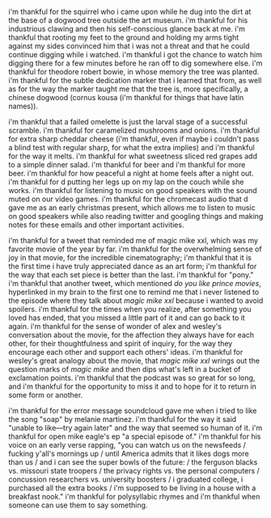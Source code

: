 i'm thankful for the squirrel who i came upon while he dug into the dirt at the base of a dogwood tree outside the art museum. i'm thankful for his industrious clawing and then his self-conscious glance back at me. i'm thankful that rooting my feet to the ground and holding my arms tight against my sides convinced him that i was not a threat and that he could continue digging while i watched. i'm thankful i got the chance to watch him digging there for a few minutes before he ran off to dig somewhere else. i'm thankful for theodore robert bowie, in whose memory the tree was planted. i'm thankful for the subtle dedication marker that i learned that from, as well as for the way the marker taught me that the tree is, more specifically, a chinese dogwood (cornus kousa (i'm thankful for things that have latin names)).

i'm thankful that a failed omelette is just the larval stage of a successful scramble. i'm thankful for caramelized mushrooms and onions. i'm thankful for extra sharp cheddar cheese (i'm thankful, even if maybe i couldn't pass a blind test with regular sharp, for what the extra implies) and i'm thankful for the way it melts. i'm thankful for what sweetness sliced red grapes add to a simple dinner salad. i'm thankful for beer and i'm thankful for more beer. i'm thankful for how peaceful a night at home feels after a night out. i'm thankful for d putting her legs up on my lap on the couch while she works. i'm thankful for listening to music on good speakers with the sound muted on our video games. i'm thankful for the chromecast audio that d gave me as an early christmas present, which allows me to listen to music on good speakers while also reading twitter and googling things and making notes for these emails and other important activities.

i'm thankful for a tweet that reminded me of magic mike xxl, which was my favorite movie of the year by far. i'm thankful for the overwhelming sense of joy in that movie, for the incredible cinematography; i'm thankful that it is the first time i have truly appreciated dance as an art form; i'm thankful for the way that each set piece is better than the last. i'm thankful for "pony." i'm thankful that another tweet, which mentioned _do you like prince movies_, hyperlinked in my brain to the first one to remind me that i never listened to the episode where they talk about _magic mike xxl_ because i wanted to avoid spoilers. i'm thankful for the times when you realize, after something you loved has ended, that you missed a little part of it and can go back to it again. i'm thankful for the sense of wonder of alex and wesley's conversation about the movie, for the affection they always have for each other, for their thoughtfulness and spirit of inquiry, for the way they encourage each other and support each others' ideas. i'm thankful for wesley's great analogy about the movie, that _magic mike xxl_ wrings out the question marks of _magic mike_ and then dips what's left in a bucket of exclamation points. i'm thankful that the podcast was so great for so long, and i'm thankful for the opportunity to miss it and to hope for it to return in some form or another.

i'm thankful for the error message soundcloud gave me when i tried to like the song "soap" by melanie martinez. i'm thankful for the way it said "unable to like—try again later" and the way that seemed so human of it. i'm thankful for open mike eagle's ep "a special episode of." i'm thankful for his voice on an early verse rapping, "you can watch us on the newsfeeds / fucking y'all's mornings up / until America admits that it likes dogs more than us / and i can see the super bowls of the future: / the ferguson blacks vs. missouri state troopers / the privacy rights vs. the personal computers / concussion researchers vs. university boosters / i graduated college, i purchased all the extra books / i'm supposed to be living in a house with a breakfast nook." i'm thankful for polysyllabic rhymes and i'm thankful when someone can use them to say something.
